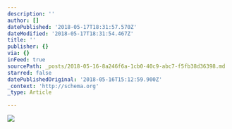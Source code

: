 ```yaml
---
description: ''
author: []
datePublished: '2018-05-17T18:31:57.570Z'
dateModified: '2018-05-17T18:31:54.467Z'
title: ''
publisher: {}
via: {}
inFeed: true
sourcePath: _posts/2018-05-16-8a246f6a-1cb0-40c9-abc7-f5fb38d36398.md
starred: false
datePublishedOriginal: '2018-05-16T15:12:59.900Z'
_context: 'http://schema.org'
_type: Article

---
```

![](https://the-grid-user-content.s3-us-west-2.amazonaws.com/49737d4f-9ffa-4cb2-9c96-5db8c13ef816.jpg)